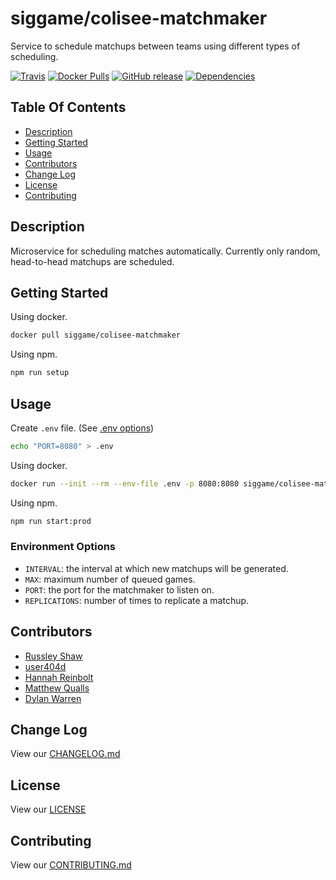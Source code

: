# siggame/colisee-matchmaker

Service to schedule matchups between teams using different types of scheduling.

[![Travis](https://img.shields.io/travis/siggame/colisee-matchmaker.svg?style=flat-square)](https://travis-ci.org/siggame/colisee-matchmaker)
[![Docker Pulls](https://img.shields.io/docker/pulls/siggame/colisee-matchmaker.svg?style=flat-square)](https://hub.docker.com/r/siggame/colisee-matchmaker)
[![GitHub release](https://img.shields.io/github/release/siggame/colisee-matchmaker.svg?style=flat-square)](https://github.com/siggame/colisee-matchmaker/releases)
[![Dependencies](https://img.shields.io/david/siggame/colisee-matchmaker.svg)](https://github.com/siggame/colisee-matchmaker)

## Table Of Contents

- [Description](#description)
- [Getting Started](#getting-started)
- [Usage](#usage)
- [Contributors](#contributors)
- [Change Log](#change-log)
- [License](#license)
- [Contributing](#contributing)

## Description

Microservice for scheduling matches automatically. Currently only random, head-to-head matchups are scheduled.

## Getting Started

Using docker.

```bash
docker pull siggame/colisee-matchmaker
```

Using npm.

```bash
npm run setup
```

## Usage

Create `.env` file. (See [.env options](#environment-options))

```bash
echo "PORT=8080" > .env
```

Using docker.

```bash
docker run --init --rm --env-file .env -p 8080:8080 siggame/colisee-matchmaker
```

Using npm.

```bash
npm run start:prod
```

### Environment Options

- `INTERVAL`: the interval at which new matchups will be generated.
- `MAX`: maximum number of queued games.
- `PORT`: the port for the matchmaker to listen on.
- `REPLICATIONS`: number of times to replicate a matchup.

## Contributors

- [Russley Shaw](https://github.com/russleyshaw)
- [user404d](https://github.com/user404d)
- [Hannah Reinbolt](https://github.com/LoneGalaxy)
- [Matthew Qualls](https://github.com/MatthewQualls)
- [Dylan Warren](https://github.com/Uhuh)

## Change Log

View our [CHANGELOG.md](https://github.com/siggame/colisee-matchmaker/blob/master/CHANGELOG.md)

## License

View our [LICENSE](https://github.com/siggame/colisee/blob/master/LICENSE)

## Contributing

View our [CONTRIBUTING.md](https://github.com/siggame/colisee/blob/master/CONTRIBUTING.md)
